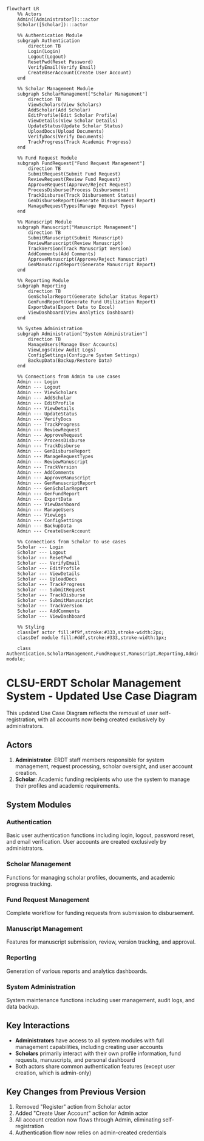 ```mermaid
flowchart LR
    %% Actors
    Admin([Administrator]):::actor
    Scholar([Scholar]):::actor
    
    %% Authentication Module
    subgraph Authentication
        direction TB
        Login(Login)
        Logout(Logout)
        ResetPwd(Reset Password)
        VerifyEmail(Verify Email)
        CreateUserAccount(Create User Account)
    end
    
    %% Scholar Management Module
    subgraph ScholarManagement["Scholar Management"]
        direction TB
        ViewScholars(View Scholars)
        AddScholar(Add Scholar)
        EditProfile(Edit Scholar Profile)
        ViewDetails(View Scholar Details)
        UpdateStatus(Update Scholar Status)
        UploadDocs(Upload Documents)
        VerifyDocs(Verify Documents)
        TrackProgress(Track Academic Progress)
    end
    
    %% Fund Request Module
    subgraph FundRequest["Fund Request Management"]
        direction TB
        SubmitRequest(Submit Fund Request)
        ReviewRequest(Review Fund Request)
        ApproveRequest(Approve/Reject Request)
        ProcessDisburse(Process Disbursement)
        TrackDisburse(Track Disbursement Status)
        GenDisburseReport(Generate Disbursement Report)
        ManageRequestTypes(Manage Request Types)
    end
    
    %% Manuscript Module
    subgraph Manuscript["Manuscript Management"]
        direction TB
        SubmitManuscript(Submit Manuscript)
        ReviewManuscript(Review Manuscript)
        TrackVersion(Track Manuscript Version)
        AddComments(Add Comments)
        ApproveManuscript(Approve/Reject Manuscript)
        GenManuscriptReport(Generate Manuscript Report)
    end
    
    %% Reporting Module
    subgraph Reporting
        direction TB
        GenScholarReport(Generate Scholar Status Report)
        GenFundReport(Generate Fund Utilization Report)
        ExportData(Export Data to Excel)
        ViewDashboard(View Analytics Dashboard)
    end
    
    %% System Administration
    subgraph Administration["System Administration"]
        direction TB
        ManageUsers(Manage User Accounts)
        ViewLogs(View Audit Logs)
        ConfigSettings(Configure System Settings)
        BackupData(Backup/Restore Data)
    end
    
    %% Connections from Admin to use cases
    Admin --- Login
    Admin --- Logout
    Admin --- ViewScholars
    Admin --- AddScholar
    Admin --- EditProfile
    Admin --- ViewDetails
    Admin --- UpdateStatus
    Admin --- VerifyDocs
    Admin --- TrackProgress
    Admin --- ReviewRequest
    Admin --- ApproveRequest
    Admin --- ProcessDisburse
    Admin --- TrackDisburse
    Admin --- GenDisburseReport
    Admin --- ManageRequestTypes
    Admin --- ReviewManuscript
    Admin --- TrackVersion
    Admin --- AddComments
    Admin --- ApproveManuscript
    Admin --- GenManuscriptReport
    Admin --- GenScholarReport
    Admin --- GenFundReport
    Admin --- ExportData
    Admin --- ViewDashboard
    Admin --- ManageUsers
    Admin --- ViewLogs
    Admin --- ConfigSettings
    Admin --- BackupData
    Admin --- CreateUserAccount
    
    %% Connections from Scholar to use cases
    Scholar --- Login
    Scholar --- Logout
    Scholar --- ResetPwd
    Scholar --- VerifyEmail
    Scholar --- EditProfile
    Scholar --- ViewDetails
    Scholar --- UploadDocs
    Scholar --- TrackProgress
    Scholar --- SubmitRequest
    Scholar --- TrackDisburse
    Scholar --- SubmitManuscript
    Scholar --- TrackVersion
    Scholar --- AddComments
    Scholar --- ViewDashboard
    
    %% Styling
    classDef actor fill:#f9f,stroke:#333,stroke-width:2px;
    classDef module fill:#ddf,stroke:#333,stroke-width:1px;
    
    class Authentication,ScholarManagement,FundRequest,Manuscript,Reporting,Administration module;
```

# CLSU-ERDT Scholar Management System - Updated Use Case Diagram

This updated Use Case Diagram reflects the removal of user self-registration, with all accounts now being created exclusively by administrators.

## Actors

1. **Administrator**: ERDT staff members responsible for system management, request processing, scholar oversight, and user account creation.
2. **Scholar**: Academic funding recipients who use the system to manage their profiles and academic requirements.

## System Modules

### Authentication
Basic user authentication functions including login, logout, password reset, and email verification. User accounts are created exclusively by administrators.

### Scholar Management
Functions for managing scholar profiles, documents, and academic progress tracking.

### Fund Request Management
Complete workflow for funding requests from submission to disbursement.

### Manuscript Management
Features for manuscript submission, review, version tracking, and approval.

### Reporting
Generation of various reports and analytics dashboards.

### System Administration
System maintenance functions including user management, audit logs, and data backup.

## Key Interactions

- **Administrators** have access to all system modules with full management capabilities, including creating user accounts
- **Scholars** primarily interact with their own profile information, fund requests, manuscripts, and personal dashboard
- Both actors share common authentication features (except user creation, which is admin-only)

## Key Changes from Previous Version

1. Removed "Register" action from Scholar actor
2. Added "Create User Account" action for Admin actor
3. All account creation now flows through Admin, eliminating self-registration
4. Authentication flow now relies on admin-created credentials 
